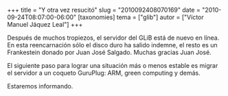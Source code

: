 +++
title = "Y otra vez resucitó"
slug = "2010092408070169"
date = "2010-09-24T08:07:00-06:00"
[taxonomies]
tema = ["glib"]
autor = ["Víctor Manuel Jáquez Leal"]
+++

Después de muchos tropiezos, el servidor del GLiB está de nuevo en
línea. En esta reencarnación sólo el disco duro ha salido indemne, el
resto es un Frankestein donado por Juan José Salgado. Muchas gracias
Juan José.

El siguiente paso para lograr una situación más o menos estable es
migrar el servidor a un coqueto GuruPlug: ARM, green computing y demás.

Estaremos informando.

